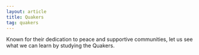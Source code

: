 ```yaml
---
layout: article
title: Quakers
tag: quakers
---
```

Known for their dedication to peace and supportive communities, let us see what we can learn by studying the Quakers. 